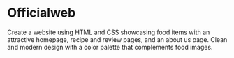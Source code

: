 # Officialweb
Create a website using HTML and CSS showcasing food items with an attractive homepage, recipe and review pages, and an about us page. Clean and modern design with a color palette that complements food images.
